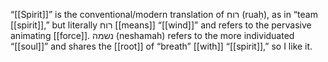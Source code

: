 “[[Spirit]]” is the conventional/modern translation of רוח (ruaḥ), as in “team [[spirit]],” but literally רוח [[means]] “[[wind]]” and refers to the pervasive animating [[force]]. נשמה (neshamah) refers to the more individuated “[[soul]]” and shares the [[root]] of “breath” [[with]] “[[spirit]],” so I like it.